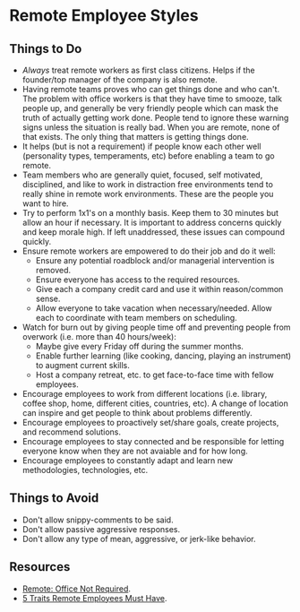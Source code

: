 # Remote Employee Styles

## Things to Do

* *Always* treat remote workers as first class citizens. Helps if the founder/top manager of the company is also remote.
* Having remote teams proves who can get things done and who can't. The problem with office workers is that they have
  time to smooze, talk people up, and generally be very friendly people which can mask the truth of actually getting
  work done. People tend to ignore these warning signs unless the situation is really bad. When you are remote, none of
  that exists. The only thing that matters is getting things done.
* It helps (but is not a requirement) if people know each other well (personality types, temperaments, etc) before
  enabling a team to go remote.
* Team members who are generally quiet, focused, self motivated, disciplined, and like to work in distraction free
  environments tend to really shine in remote work environments. These are the people you want to hire.
* Try to perform 1x1's on a monthly basis. Keep them to 30 minutes but allow an hour if necessary. It is important to
  address concerns quickly and keep morale high. If left unaddressed, these issues can compound quickly.
* Ensure remote workers are empowered to do their job and do it well:
    * Ensure any potential roadblock and/or managerial intervention is removed.
    * Ensure everyone has access to the required resources.
    * Give each a company credit card and use it within reason/common sense.
    * Allow everyone to take vacation when necessary/needed. Allow each to coordinate with team members on scheduling.
* Watch for burn out by giving people time off and preventing people from overwork (i.e. more than 40 hours/week):
    * Maybe give every Friday off during the summer months.
    * Enable further learning (like cooking, dancing, playing an instrument) to augment current skills.
    * Host a company retreat, etc. to get face-to-face time with fellow employees.
* Encourage employees to work from different locations (i.e. library, coffee shop, home, different cities, countries,
  etc). A change of location can inspire and get people to think about problems differently.
* Encourage employees to proactively set/share goals, create projects, and recommend solutions.
* Encourage employees to stay connected and be responsible for letting everyone know when they are not avaiable and
  for how long.
* Encourage employees to constantly adapt and learn new methodologies, technologies, etc.

## Things to Avoid

* Don't allow snippy-comments to be said.
* Don't allow passive aggressive responses.
* Don't allow any type of mean, aggressive, or jerk-like behavior.

## Resources

* [Remote: Office Not Required](https://37signals.com/remote).
* [5 Traits Remote Employees Must Have](http://www.inc.com/jeff-haden/5-traits-of-great-remote-employees.html).
